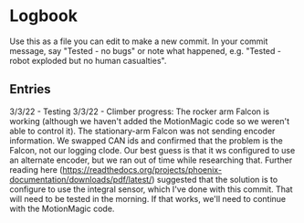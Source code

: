 # Logbook

Use this as a file you can edit to make a new commit.  In your commit message, say "Tested - no bugs" or note what happened, e.g. "Tested - robot exploded but no human casualties".

## Entries

3/3/22 - Testing
3/3/22 - Climber progress:  The rocker arm Falcon is working (although we haven't added the MotionMagic code so we weren't able to control it).  The stationary-arm Falcon was not sending encoder information.  We swapped CAN ids and confirmed that the problem is the Falcon, not our logging clode.  Our best guess is that it ws configured to use an alternate encoder, but we ran out of time while researching that.  Further reading here (https://readthedocs.org/projects/phoenix-documentation/downloads/pdf/latest/) suggested that the solution is to configure to use the integral sensor, which I've done with this commit.  That will need to be tested in the morning.  If that works, we'll need to continue with the MotionMagic code.